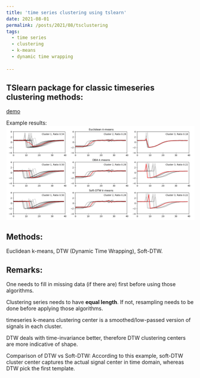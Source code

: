 ```yaml
---
title: 'time series clustering using tslearn'
date: 2021-08-01
permalink: /posts/2021/08/tsclustering
tags:
  - time series
  - clustering
  - k-means
  - dynamic time wrapping

---
```


TSlearn package for classic timeseries clustering methods:
---
[demo](https://tslearn.readthedocs.io/en/stable/auto_examples/clustering/plot_kmeans.html)

Example results:
<img src='images/blog_tsclustering/example_three_ts_clustering.png' width='600'>

Methods:
---
Euclidean k-means,
DTW (Dynamic Time Wrapping),
Soft-DTW.

Remarks:
---
One needs to fill in missing data (if there are) first before using those algorithms.

Clustering series needs to have **equal length**. 
If not, resampling needs to be done before applying those algorithms.

timeseries k-means clustering center is a smoothed/low-passed version of signals in each cluster.

DTW deals with time-invariance better, therefore DTW clustering centers are more indicative of shape.

Comparison of DTW vs Soft-DTW: 
According to this example, soft-DTW cluster center captures the actual signal center in time domain, whereas DTW pick the first template.
